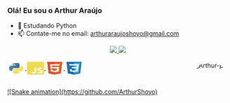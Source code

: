 ### Olá! Eu sou o Arthur Araújo


- 🌱 Estudando Python
- 📫 Contate-me no email: arthuraraujoshoyo@gmail.com 

<div align="center">
  <a href="https://github.com/ArthurShoyo">
  <img height="180em" src="https://github-readme-stats.vercel.app/api?username=ArthurShoyo&show_icons=true&theme=radical&include_all_commits=true&count_private=true"/>
  <img height="180em" src="https://github-readme-stats.vercel.app/api/top-langs/?username=ArthurShoyo&layout=compact&langs_count=7&theme=synthwave"/>
</div>

<div style="display: inline_block"><br>
  <img align="center" alt="Arthur-Python" height="30" width="40" src="https://raw.githubusercontent.com/devicons/devicon/master/icons/python/python-original.svg">
  <img align="center" alt="Arthur-Js" height="30" width="40" src="https://raw.githubusercontent.com/devicons/devicon/master/icons/javascript/javascript-plain.svg">
  <img align="center" alt="Arthur-HTML" height="30" width="40" src="https://raw.githubusercontent.com/devicons/devicon/master/icons/html5/html5-original.svg">
  <img align="center" alt="Arthur-CSS" height="30" width="40" src="https://raw.githubusercontent.com/devicons/devicon/master/icons/css3/css3-original.svg">
  <img align="right" alt="Arthur-pic" height="150" style="border-radius:50px;" src="http://pm1.narvii.com/6759/ebb67c834ddbc8eef437687655892a093c9394d0v2_00.jpg">
</div>

##

<div>
    ![Snake animation](https://github.com/ArthurShoyo)
</div>

